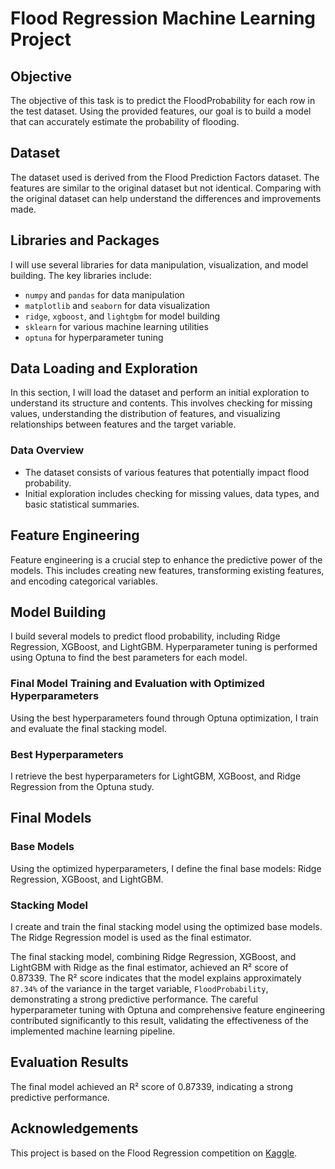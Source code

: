 # Flood Regression Machine Learning Project
## Objective
The objective of this task is to predict the FloodProbability for each row in the test dataset. Using the provided features, our goal is to build a model that can accurately estimate the probability of flooding.

## Dataset
The dataset used is derived from the Flood Prediction Factors dataset. The features are similar to the original dataset but not identical. Comparing with the original dataset can help understand the differences and improvements made.

## Libraries and Packages
I will use several libraries for data manipulation, visualization, and model building. The key libraries include:

- `numpy` and `pandas` for data manipulation
- `matplotlib` and `seaborn` for data visualization
- `ridge`, `xgboost`, and `lightgbm` for model building
- `sklearn` for various machine learning utilities
- `optuna` for hyperparameter tuning

## Data Loading and Exploration
In this section, I will load the dataset and perform an initial exploration to understand its structure and contents. This involves checking for missing values, understanding the distribution of features, and visualizing relationships between features and the target variable.

### Data Overview
- The dataset consists of various features that potentially impact flood probability.
- Initial exploration includes checking for missing values, data types, and basic statistical summaries.

## Feature Engineering
Feature engineering is a crucial step to enhance the predictive power of the models. This includes creating new features, transforming existing features, and encoding categorical variables.

## Model Building
I build several models to predict flood probability, including Ridge Regression, XGBoost, and LightGBM. Hyperparameter tuning is performed using Optuna to find the best parameters for each model.

### Final Model Training and Evaluation with Optimized Hyperparameters
Using the best hyperparameters found through Optuna optimization, I train and evaluate the final stacking model.

### Best Hyperparameters
I retrieve the best hyperparameters for LightGBM, XGBoost, and Ridge Regression from the Optuna study.

## Final Models
### Base Models
Using the optimized hyperparameters, I define the final base models: Ridge Regression, XGBoost, and LightGBM.

### Stacking Model
I create and train the final stacking model using the optimized base models. The Ridge Regression model is used as the final estimator.

The final stacking model, combining Ridge Regression, XGBoost, and LightGBM with Ridge as the final estimator, achieved an R² score of 0.87339. The R² score indicates that the model explains approximately `87.34%` of the variance in the target variable, `FloodProbability`, demonstrating a strong predictive performance. The careful hyperparameter tuning with Optuna and comprehensive feature engineering contributed significantly to this result, validating the effectiveness of the implemented machine learning pipeline.

## Evaluation Results
The final model achieved an R² score of 0.87339, indicating a strong predictive performance.

## Acknowledgements
This project is based on the Flood Regression competition on [Kaggle](https://www.kaggle.com/competitions/playground-series-s4e5).
